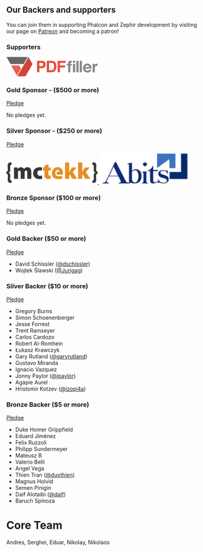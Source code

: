 ## Our Backers and supporters

You can join them in supporting Phalcon and Zephir development by visiting our page on [Patreon](https://www.patreon.com/phalcon) and becoming a patron!

### Supporters

<a href="https://pdffiller.com/">
  <img width="240px" src="https://raw.githubusercontent.com/phalcon/cphalcon/master/backers/pdffiller-240x60.png">
</a>


### Gold Sponsor - ($500 or more)

[Pledge](https://www.patreon.com/bePatron?u=4653615&rid=1205385)

No pledges yet.


### Silver Sponsor - ($250 or more)

[Pledge](https://www.patreon.com/bePatron?u=4653615&rid=1204296)

<a href="https://mctekk.com/">
  <img width="240px" src="https://raw.githubusercontent.com/phalcon/cphalcon/master/backers/mctekk-240x60.png">
</a>

<a href="https://abits.com/">
  <img width="240px" src="https://raw.githubusercontent.com/phalcon/cphalcon/master/backers/abits-240x60.png">
</a>


### Bronze Sponsor ($100 or more)

[Pledge](https://www.patreon.com/bePatron?u=4653615&rid=1204282)

No pledges yet.


### Gold Backer ($50 or more)

[Pledge](https://www.patreon.com/bePatron?u=4653615&rid=1204241)

- David Schissler ([@dschissler](https://github.com/dschissler))
- Wojtek Ślawski ([@Jurigag](https://github.com/Jurigag))


### Silver Backer ($10 or more)

[Pledge](https://www.patreon.com/bePatron?u=4653615&rid=1185010)

- Gregory Burns
- Simon Schoenenberger
- Jesse Forrest
- Trent Ramseyer
- Carlos Cardozo
- Robert Al-Romhein
- Łukasz Krawczyk
- Gary Rutland ([@garyrutland](https://github.com/garyrutland))
- Gustavo Miranda
- Ignacio Vazquez
- Jonny Paylor ([@jpaylor](https://github.com/jpaylor))
- Agapie Aurel
- Hristomir Kotzev ([@izopi4a](https://github.com/izopi4a))

### Bronze Backer ($5 or more)

[Pledge](https://www.patreon.com/bePatron?u=4653615&rid=1221352)

- Duke Homer Grippfield
- Eduard Jiménez
- Felix Ruzzoli
- Philipp Sundermeyer
- Mateusz B
- Valerio Belli
- Angel Vega
- Thien Tran ([@duythien](https://github.com/duythien))
- Magnus Holvid
- Semen Pinigin
- Daif Alotaibi ([@dalf](https://github.com/daif))
- Baruch Spinoza

# Core Team
Andres, Serghei, Eduar, Nikolay, Nikolaos